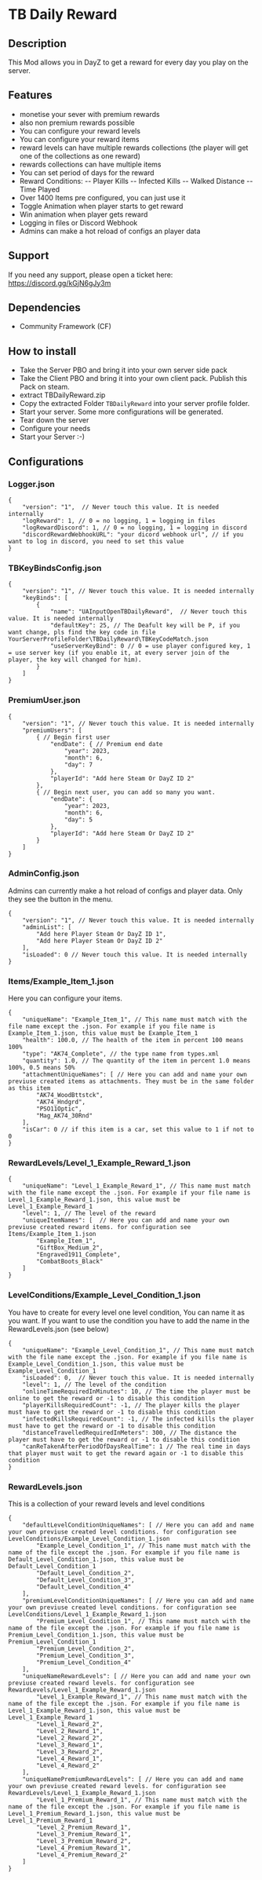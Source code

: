 # TB Daily Reward

## Description
This Mod allows you in DayZ to get a reward for every day you play on the server. 

## Features
- monetise your sever with premium rewards
- also non premium rewards possible
- You can configure your reward levels
- You can configure your reward items
- reward levels can have multiple rewards collections (the player will get one of the collections as one reward)
- rewards collections can have multiple items
- You can set period of days for the reward
- Reward Conditions:
-- Player Kills
-- Infected Kills
-- Walked Distance
-- Time Played
- Over 1400 Items pre configured, you can just use it
- Toggle Animation when player starts to get reward
- Win animation when player gets reward
- Logging in files or Discord Webhook
- Admins can make a hot reload of configs an player data

## Support

If you need any support, please open a ticket here: https://discord.gg/kGjN6gJy3m

## Dependencies
- Community Framework (CF)

## How to install

- Take the Server PBO and bring it into your own server side pack
- Take the Client PBO and bring it into your own client pack. Publish this Pack on steam.
- extract TBDailyReward.zip
- Copy the extracted Folder `TBDailyReward` into your server profile folder.
- Start your server. Some more configurations will be generated.
- Tear down the server
- Configure your needs
- Start your Server :-)

## Configurations

### Logger.json
````
{
    "version": "1",  // Never touch this value. It is needed internally
    "logReward": 1, // 0 = no logging, 1 = logging in files
    "logRewardDiscord": 1, // 0 = no logging, 1 = logging in discord
    "discordRewardWebhookURL": "your dicord webhook url", // if you want to log in discord, you need to set this value
}
````

### TBKeyBindsConfig.json
```
{
    "version": "1", // Never touch this value. It is needed internally
    "keyBinds": [
        {
            "name": "UAInputOpenTBDailyReward",  // Never touch this value. It is needed internally
            "defaultKey": 25, // The Deafult key will be P, if you want change, pls find the key code in file YourServerProfileFolder\TBDailyReward\TBKeyCodeMatch.json 
            "useServerKeyBind": 0 // 0 = use player configured key, 1 = use server key (if you enable it, at every server join of the player, the key will changed for him). 
        }
    ]
}
```

### PremiumUser.json
````
{
    "version": "1", // Never touch this value. It is needed internally
    "premiumUsers": [
        { // Begin first user
            "endDate": { // Premium end date
                "year": 2023,
                "month": 6,
                "day": 7
            },
            "playerId": "Add here Steam Or DayZ ID 2"
        },
        { // Begin next user, you can add so many you want. 
            "endDate": {
                "year": 2023,
                "month": 6,
                "day": 5
            },
            "playerId": "Add here Steam Or DayZ ID 2"
        }
    ]
}

````

### AdminConfig.json

Admins can currently make a hot reload of configs and player data. Only they see the button in the menu.

````
{
    "version": "1", // Never touch this value. It is needed internally
    "adminList": [
        "Add here Player Steam Or DayZ ID 1",
        "Add here Player Steam Or DayZ ID 2"
    ],
    "isLoaded": 0 // Never touch this value. It is needed internally
}
````
### Items/Example_Item_1.json

Here you can configure your items. 

````
{
	"uniqueName": "Example_Item_1", // This name must match with the file name except the .json. For example if you file name is Example_Item_1.json, this value must be Example_Item_1
	"health": 100.0, // The health of the item in percent 100 means 100%
	"type": "AK74_Complete", // the type name from types.xml
	"quantity": 1.0, // The quantity of the item in percent 1.0 means 100%, 0.5 means 50%
	"attachmentUniqueNames": [ // Here you can add and name your own previuse created items as attachments. They must be in the same folder as this item
	    "AK74_WoodBttstck",
		"AK74_Hndgrd",
		"PSO11Optic",
		"Mag_AK74_30Rnd"
	],
	"isCar": 0 // if this item is a car, set this value to 1 if not to 0
}
````

### RewardLevels/Level_1_Example_Reward_1.json
````
{
	"uniqueName": "Level_1_Example_Reward_1", // This name must match with the file name except the .json. For example if your file name is Level_1_Example_Reward_1.json, this value must be Level_1_Example_Reward_1
	"level": 1, // The level of the reward
	"uniqueItemNames": [  // Here you can add and name your own previuse created reward items. for configuration see Items/Example_Item_1.json
		"Example_Item_1",
		"GiftBox_Medium_2",
		"Engraved1911_Complete",
		"CombatBoots_Black"
	]
}
````

### LevelConditions/Example_Level_Condition_1.json

You have to create for every level one level condition, You can name it as you want. If you want to use the condition you have to add the name in the RewardLevels.json (see below)

````
{
    "uniqueName": "Example_Level_Condition_1", // This name must match with the file name except the .json. For example if you file name is Example_Level_Condition_1.json, this value must be Example_Level_Condition_1
    "isLoaded": 0,  // Never touch this value. It is needed internally
    "level": 1, // The level of the condition
    "onlineTimeRequiredInMinutes": 10, // The time the player must be online to get the reward or -1 to disable this condition
    "playerKillsRequiredCount": -1, // The player kills the player must have to get the reward or -1 to disable this condition
    "infectedKillsRequiredCount": -1, // The infected kills the player must have to get the reward or -1 to disable this condition
    "distanceTravelledRequiredInMeters": 300, // The distance the player must have to get the reward or -1 to disable this condition
    "canReTakenAfterPeriodOfDaysRealTime": 1 // The real time in days that player must wait to get the reward again or -1 to disable this condition
}
````

### RewardLevels.json

This is a collection of your reward levels and level conditions

````
{
    "defaultLevelConditionUniqueNames": [ // Here you can add and name your own previuse created level conditions. for configuration see LevelConditions/Example_Level_Condition_1.json
        "Example_Level_Condition_1", // This name must match with the name of the file except the .json. For example if you file name is Default_Level_Condition_1.json, this value must be Default_Level_Condition_1 
        "Default_Level_Condition_2",
        "Default_Level_Condition_3",
        "Default_Level_Condition_4"
    ],
    "premiumLevelConditionUniqueNames": [ // Here you can add and name your own previuse created level conditions. for configuration see LevelConditions/Level_1_Example_Reward_1.json
        "Premium_Level_Condition_1", // This name must match with the name of the file except the .json. For example if you file name is Premium_Level_Condition_1.json, this value must be Premium_Level_Condition_1
        "Premium_Level_Condition_2",
        "Premium_Level_Condition_3",
        "Premium_Level_Condition_4"
    ],
    "uniqueNameRewardLevels": [ // Here you can add and name your own previuse created reward levels. for configuration see RewardLevels/Level_1_Example_Reward_1.json
        "Level_1_Example_Reward_1", // This name must match with the name of the file except the .json. For example if you file name is Level_1_Example_Reward_1.json, this value must be Level_1_Example_Reward_1
        "Level_1_Reward_2",
        "Level_2_Reward_1",
        "Level_2_Reward_2",
        "Level_3_Reward_1",
        "Level_3_Reward_2",
        "Level_4_Reward_1",
        "Level_4_Reward_2"
    ],
    "uniqueNamePremiumRewardLevels": [ // Here you can add and name your own previuse created reward levels. for configuration see RewardLevels/Level_1_Example_Reward_1.json
        "Level_1_Premium_Reward_1", // This name must match with the name of the file except the .json. For example if you file name is Level_1_Premium_Reward_1.json, this value must be Level_1_Premium_Reward_1
        "Level_2_Premium_Reward_1",
        "Level_3_Premium_Reward_1",
        "Level_3_Premium_Reward_2",
        "Level_4_Premium_Reward_1",
        "Level_4_Premium_Reward_2"
    ]
}

````

